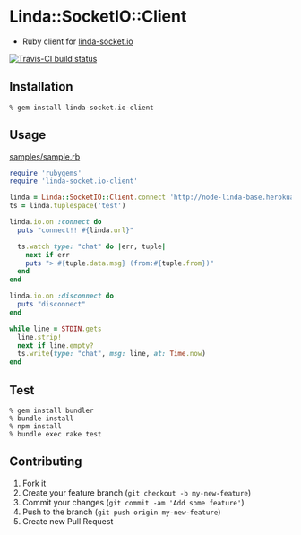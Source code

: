 # Linda::SocketIO::Client

- Ruby client for [linda-socket.io](https://github.com/node-linda/linda-socket.io)

[![Travis-CI build status](https://travis-ci.org/node-linda/linda-socket.io-client-ruby.png?branch=master)](https://travis-ci.org/node-linda/linda-socket.io-client-ruby)


## Installation

    % gem install linda-socket.io-client


## Usage

[samples/sample.rb](https://github.com/node-linda/linda-socket.io-client-ruby/blob/master/samples/sample.rb)
```ruby
require 'rubygems'
require 'linda-socket.io-client'

linda = Linda::SocketIO::Client.connect 'http://node-linda-base.herokuapp.com'
ts = linda.tuplespace('test')

linda.io.on :connect do
  puts "connect!! #{linda.url}"

  ts.watch type: "chat" do |err, tuple|
    next if err
    puts "> #{tuple.data.msg} (from:#{tuple.from})"
  end
end

linda.io.on :disconnect do
  puts "disconnect"
end

while line = STDIN.gets
  line.strip!
  next if line.empty?
  ts.write(type: "chat", msg: line, at: Time.now)
end
```


## Test

    % gem install bundler
    % bundle install
    % npm install
    % bundle exec rake test


## Contributing

1. Fork it
2. Create your feature branch (`git checkout -b my-new-feature`)
3. Commit your changes (`git commit -am 'Add some feature'`)
4. Push to the branch (`git push origin my-new-feature`)
5. Create new Pull Request
